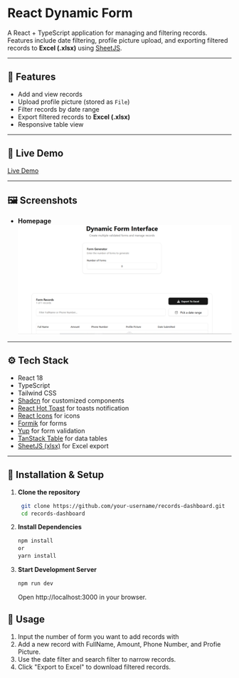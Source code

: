 # React Dynamic Form

A React + TypeScript application for managing and filtering records. Features include date filtering, profile picture upload, and exporting filtered records to **Excel (.xlsx)** using [SheetJS](https://github.com/SheetJS/sheetjs).

---

## 🚀 Features

- Add and view records  
- Upload profile picture (stored as `File`)  
- Filter records by date range  
- Export filtered records to **Excel (.xlsx)**  
- Responsive table view  

---
## 🚀 Live Demo

[Live Demo](https://nextjs-dynamic-form-record.vercel.app/)

---

## 🖼️ Screenshots

- **Homepage**  
![Homepage](public/homepage.png)

---

## ⚙️ Tech Stack

- React 18  
- TypeScript  
- Tailwind CSS
- [Shadcn](https://ui.shadcn.com/) for customized components  
- [React Hot Toast](https://react-hot-toast.com) for toasts notification
- [React Icons](https://react-icons.github.io/react-icons/) for icons
- [Formik](https://formik.org/) for forms
- [Yup](https://github.com/jquense/yup) for form validation
- [TanStack Table](https://tanstack.com/table) for data tables  
- [SheetJS (xlsx)](https://github.com/SheetJS/sheetjs) for Excel export  

---

## 🔧 Installation & Setup

1. **Clone the repository**

   ```bash
    git clone https://github.com/your-username/records-dashboard.git
    cd records-dashboard
    ```
2. **Install Dependencies** 

    ```bash
    npm install
    or 
    yarn install
    ```
3. **Start Development Server** 

    ```bash
    npm run dev

    ```
    Open http://localhost:3000 in your browser.

## 📝 Usage

1. Input the number of form you want to add records with
2. Add a new record with FullName, Amount, Phone Number, and Profie Picture.  
3. Use the date filter and search filter to narrow records.  
4. Click "Export to Excel" to download filtered records.  

